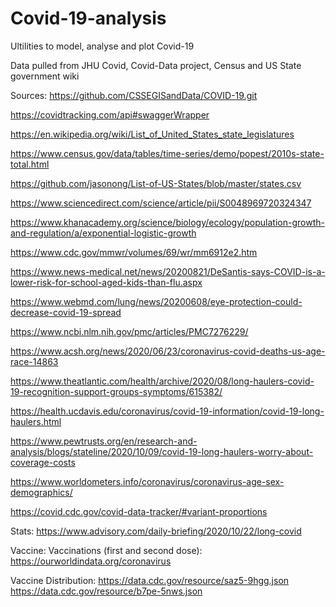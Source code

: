 # Covid-19-analysis
Ultilities to model, analyse and plot Covid-19

Data pulled from JHU Covid, Covid-Data project, Census and US State government wiki


Sources:
https://github.com/CSSEGISandData/COVID-19.git

https://covidtracking.com/api#swaggerWrapper

https://en.wikipedia.org/wiki/List_of_United_States_state_legislatures

https://www.census.gov/data/tables/time-series/demo/popest/2010s-state-total.html

https://github.com/jasonong/List-of-US-States/blob/master/states.csv

https://www.sciencedirect.com/science/article/pii/S0048969720324347

https://www.khanacademy.org/science/biology/ecology/population-growth-and-regulation/a/exponential-logistic-growth

https://www.cdc.gov/mmwr/volumes/69/wr/mm6912e2.htm

https://www.news-medical.net/news/20200821/DeSantis-says-COVID-is-a-lower-risk-for-school-aged-kids-than-flu.aspx

https://www.webmd.com/lung/news/20200608/eye-protection-could-decrease-covid-19-spread

https://www.ncbi.nlm.nih.gov/pmc/articles/PMC7276229/

https://www.acsh.org/news/2020/06/23/coronavirus-covid-deaths-us-age-race-14863

https://www.theatlantic.com/health/archive/2020/08/long-haulers-covid-19-recognition-support-groups-symptoms/615382/

https://health.ucdavis.edu/coronavirus/covid-19-information/covid-19-long-haulers.html

https://www.pewtrusts.org/en/research-and-analysis/blogs/stateline/2020/10/09/covid-19-long-haulers-worry-about-coverage-costs

https://www.worldometers.info/coronavirus/coronavirus-age-sex-demographics/

https://covid.cdc.gov/covid-data-tracker/#variant-proportions


Stats:
https://www.advisory.com/daily-briefing/2020/10/22/long-covid


Vaccine:
Vaccinations (first and second dose): https://ourworldindata.org/coronavirus

Vaccine Distribution:
https://data.cdc.gov/resource/saz5-9hgg.json
https://data.cdc.gov/resource/b7pe-5nws.json
